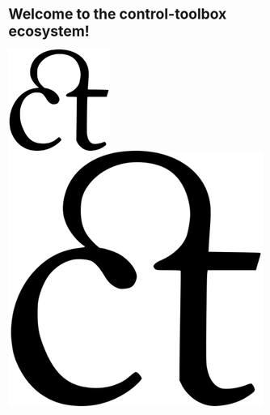 # Welcome to the control-toolbox ecosystem!

<p>
  <a href="https://github.com/control-toolbox"><img width="200" align='left' src="ct-crop.svg"></a>
</p>

![ct](ct-crop.svg)
